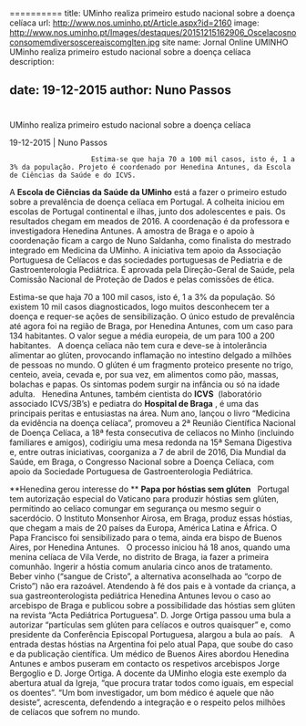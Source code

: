 ==========
 title: UMinho realiza primeiro estudo nacional sobre a doença celíaca
url: http://www.nos.uminho.pt/Article.aspx?id=2160
image: http://www.nos.uminho.pt/Images/destaques/20151215162906_Oscelacosnoconsomemdiversoscereaiscomglten.jpg
site name: Jornal Online UMINHO UMinho realiza primeiro estudo nacional sobre a doença celíaca
description: 

date: 19-12-2015
author: Nuno Passos
 --- 
# 

UMinho realiza primeiro estudo nacional sobre a doença celíaca

19-12-2015 | Nuno Passos

                        Estima-se que haja 70 a 100 mil casos, isto é, 1 a 3% da população. Projeto é coordenado por Henedina Antunes, da Escola de Ciências da Saúde e do ICVS.

A **Escola de Ciências da Saúde da UMinho**  está a fazer o primeiro estudo sobre a prevalência de doença celíaca em Portugal. A colheita iniciou em escolas de Portugal continental e ilhas, junto dos adolescentes e pais. Os resultados chegam em meados de 2016. A coordenação é da professora e investigadora Henedina Antunes. A amostra de Braga e o apoio à coordenação ficam a cargo de Nuno Saldanha, como finalista do mestrado integrado em Medicina da UMinho. A iniciativa tem apoio da Associação Portuguesa de Celíacos e das sociedades portuguesas de Pediatria e de Gastroenterologia Pediátrica. É aprovada pela Direção-Geral de Saúde, pela Comissão Nacional de Proteção de Dados e pelas comissões de ética.

Estima-se que haja 70 a 100 mil casos, isto é, 1 a 3% da população. Só existem 10 mil casos diagnosticados, logo muitos desconhecem ter a doença e requer-se ações de sensibilização. O único estudo de prevalência até agora foi na região de Braga, por Henedina Antunes, com um caso para 134 habitantes. O valor segue a média europeia, de um para 100 a 200 habitantes.
 
A doença celíaca não tem cura e deve-se à intolerância alimentar ao glúten, provocando inflamação no intestino delgado a milhões de pessoas no mundo. O glúten é um fragmento proteico presente no trigo, centeio, aveia, cevada e, por sua vez, em alimentos como pão, massas, bolachas e papas. Os sintomas podem surgir na infância ou só na idade adulta.
 
Henedina Antunes, também cientista do **ICVS**  (laboratório associado ICVS/3B’s) e pediatra do **Hospital de Braga** , é uma das principais peritas e entusiastas na área. Num ano, lançou o livro “Medicina da evidência na doença celíaca”, promoveu a 2ª Reunião Científica Nacional de Doença Celíaca, a 18ª festa consecutiva de celíacos no Minho (incluindo familiares e amigos), codirigiu uma mesa redonda na 15ª Semana Digestiva e, entre outras iniciativas, coorganiza a 7 de abril de 2016, Dia Mundial da Saúde, em Braga, o Congresso Nacional sobre a Doença Celíaca, com apoio da Sociedade Portuguesa de Gastroenterologia Pediátrica.
 

**Henedina gerou interesse do ** **Papa por hóstias sem glúten** 
 
Portugal tem autorização especial do Vaticano para produzir hóstias sem glúten, permitindo ao celíaco comungar em segurança ou mesmo seguir o sacerdócio. O Instituto Monsenhor Airosa, em Braga, produz essas hóstias, que chegam a mais de 20 países da Europa, América Latina e África. O Papa Francisco foi sensibilizado para o tema, ainda era bispo de Buenos Aires, por Henedina Antunes.
 
O processo iniciou há 18 anos, quando uma menina celíaca de Vila Verde, no distrito de Braga, ia fazer a primeira comunhão. Ingerir a hóstia comum anularia cinco anos de tratamento. Beber vinho (“sangue de Cristo”, a alternativa aconselhada ao “corpo de Cristo”) não era razoável. Atendendo à fé dos pais e à vontade da criança, a sua gastreonterologista pediátrica Henedina Antunes levou o caso ao arcebispo de Braga e publicou sobre a possibilidade das hóstias sem glúten na revista “Acta Pediátrica Portuguesa”. D. Jorge Ortiga passou uma bula a autorizar “partículas sem glúten para celíacos e outros quaisquer” e, como presidente da Conferência Episcopal Portuguesa, alargou a bula ao país.
 
A entrada destas hóstias na Argentina foi pelo atual Papa, que soube do caso e da publicação científica. Um médico de Buenos Aires abordou Henedina Antunes e ambos puseram em contacto os respetivos arcebispos Jorge Bergoglio e D. Jorge Ortiga. A docente da UMinho elogia este exemplo da abertura atual da Igreja, “que procura tratar todos como iguais, em especial os doentes”. “Um bom investigador, um bom médico é aquele que não desiste”, acrescenta, defendendo a integração e o respeito pelos milhões de celíacos que sofrem no mundo.


